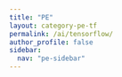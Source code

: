 ```yaml
---
title: "PE"
layout: category-pe-tf
permalink: /ai/tensorflow/
author_profile: false
sidebar:
  nav: "pe-sidebar"
---
```


